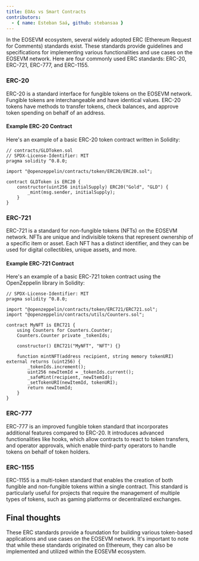 ```yaml
---
title: EOAs vs Smart Contracts
contributors:
  - { name: Esteban Saá, github: stebansaa }
---
```


In the EOSEVM ecosystem, several widely adopted ERC (Ethereum Request for Comments) standards exist. These standards provide guidelines and specifications for implementing various functionalities and use cases on the EOSEVM network. Here are four commonly used ERC standards: ERC-20, ERC-721, ERC-777, and ERC-1155.

### ERC-20
ERC-20 is a standard interface for fungible tokens on the EOSEVM network. Fungible tokens are interchangeable and have identical values. ERC-20 tokens have methods to transfer tokens, check balances, and approve token spending on behalf of an address.

#### Example ERC-20 Contract
Here's an example of a basic ERC-20 token contract written in Solidity:

```
// contracts/GLDToken.sol
// SPDX-License-Identifier: MIT
pragma solidity ^0.8.0;

import "@openzeppelin/contracts/token/ERC20/ERC20.sol";

contract GLDToken is ERC20 {
    constructor(uint256 initialSupply) ERC20("Gold", "GLD") {
        _mint(msg.sender, initialSupply);
    }
}
```


### ERC-721
ERC-721 is a standard for non-fungible tokens (NFTs) on the EOSEVM network. NFTs are unique and indivisible tokens that represent ownership of a specific item or asset. Each NFT has a distinct identifier, and they can be used for digital collectibles, unique assets, and more.

#### Example ERC-721 Contract
Here's an example of a basic ERC-721 token contract using the OpenZeppelin library in Solidity:

```
// SPDX-License-Identifier: MIT
pragma solidity ^0.8.0;

import "@openzeppelin/contracts/token/ERC721/ERC721.sol";
import "@openzeppelin/contracts/utils/Counters.sol";

contract MyNFT is ERC721 {
    using Counters for Counters.Counter;
    Counters.Counter private _tokenIds;

    constructor() ERC721("MyNFT", "NFT") {}

    function mintNFT(address recipient, string memory tokenURI) external returns (uint256) {
        _tokenIds.increment();
        uint256 newItemId = _tokenIds.current();
        _safeMint(recipient, newItemId);
        _setTokenURI(newItemId, tokenURI);
        return newItemId;
    }
}
```

### ERC-777
ERC-777 is an improved fungible token standard that incorporates additional features compared to ERC-20. It introduces advanced functionalities like hooks, which allow contracts to react to token transfers, and operator approvals, which enable third-party operators to handle tokens on behalf of token holders.

### ERC-1155
ERC-1155 is a multi-token standard that enables the creation of both fungible and non-fungible tokens within a single contract. This standard is particularly useful for projects that require the management of multiple types of tokens, such as gaming platforms or decentralized exchanges.

## Final thoughts
These ERC standards provide a foundation for building various token-based applications and use cases on the EOSEVM network. It's important to note that while these standards originated on Ethereum, they can also be implemented and utilized within the EOSEVM ecosystem.